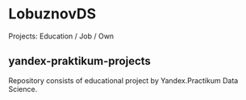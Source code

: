 # LobuznovDS
 Projects: Education / Job / Own

## yandex-praktikum-projects
Repository consists of educational project by Yandex.Practikum Data Science.
